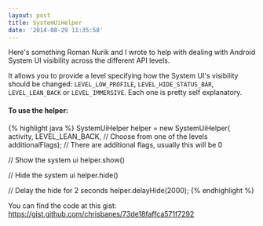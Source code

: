 ```yaml
---
layout: post
title: SystemUiHelper
date: '2014-08-29 11:35:58'
---
```


Here's something Roman Nurik and I wrote to help with dealing with Android System UI visibility across the different API levels.

It allows you to provide a level specifying how the System UI's visibility should be changed: `LEVEL_LOW_PROFILE`, `LEVEL_HIDE_STATUS_BAR`, `LEVEL_LEAN_BACK` or `LEVEL_IMMERSIVE`. Each one is pretty self explanatory.

#### To use the helper:

{% highlight java %}
SystemUiHelper helper = new SystemUiHelper(
        activity,
        LEVEL_LEAN_BACK,   // Choose from one of the levels
        additionalFlags);  // There are additional flags, usually this will be 0

// Show the system ui
helper.show()

// Hide the system ui
helper.hide()

// Delay the hide for 2 seconds
helper.delayHide(2000);
{% endhighlight %}

You can find the code at this gist:
https://gist.github.com/chrisbanes/73de18faffca571f7292